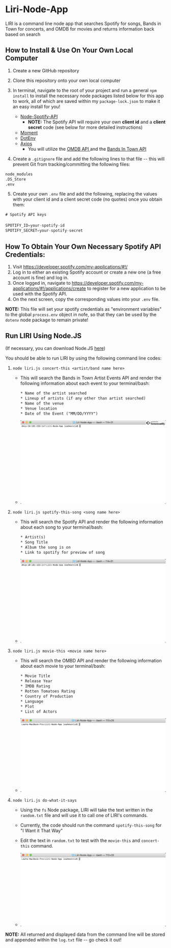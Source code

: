 # Liri-Node-App
LIRI is a command line node app that searches Spotify for songs, Bands in Town for concerts, and OMDB for movies and returns information back based on search 

## How to Install & Use On Your Own Local Computer
1. Create a new GitHub repository 
2. Clone this repository onto your own local computer
3. In terminal, navigate to the root of your project and run a general `npm install` to install the necessary node packages listed below for this app to work, all of which are saved within my `package-lock.json` to make it an easy install for you!

    * <a href="https://www.npmjs.com/package/node-spotify-api" target="_blank">Node-Spotify-API</a>
        * **NOTE:** The Spotify API will require your own **client id** and a **client secret** code (see below for more detailed instructions)
    * <a href="https://www.npmjs.com/package/moment" target="_blank">Moment</a>
    * <a href="https://www.npmjs.com/package/dotenv" target="_blank">DotEnv</a>
    * <a href="https://www.npmjs.com/package/axios" target="_blank">Axios</a>
        * You will utilize the <a href="http://www.omdbapi.com/" target="_blank">OMDB API </a> and the <a href="http://www.artists.bandsintown.com/bandsintown-api" target="_blank">Bands In Town API</a>
4. Create a `.gitignore` file and add the following lines to that file -- this will prevent Git from tracking/committing the following files:
```
node_modules
.DS_Store
.env
```
5. Create your own `.env` file and add the following, replacing the values with your client id and a client secret code (no quotes) once you obtain them:
```js
# Spotify API keys

SPOTIFY_ID=your-spotify-id
SPOTIFY_SECRET=your-spotify-secret

```
## How To Obtain Your Own Necessary Spotify API Credentials: 
1. Visit <https://developer.spotify.com/my-applications/#!/>
2. Log in to either an existing Spotify account or create a new one (a free account is fine) and log in.
3. Once logged in, navigate to <https://developer.spotify.com/my-applications/#!/applications/create> to register for a new application to be used with the Spotify API. 
4. On the next screen, copy the corresponding values into your `.env` file.

**NOTE:** This file will set your spotify credentials as "environment variables" to the global `process.env` object in nofe, so that they can be used by the `dotenv` node package to remain private! 

## Run LIRI Using Node.JS 
(If necessary, you can download Node.JS <a href="https://nodejs.org/en/download/">here</a>)

You should be able to run LIRI by using the following command line codes:

1. `node liri.js concert-this <artist/band name here>`
   * This will search the Bands in Town Artist Events API and render the following information about each event to your terminal/bash:
        ```
        * Name of the artist searched
        * Lineup of artists (if any other than artist searched) 
        * Name of the venue
        * Venue location
        * Date of the Event ("MM/DD/YYYY")
        ```
   * ![Concert-This](images/concert-this.gif)        
        
2. `node liri.js spotify-this-song <song name here>`
   * This will search the Spotify API and render the following information about each song to your terminal/bash:
        ```
        * Artist(s)
        * Song Title 
        * Album the song is on
        * Link to spotify for preview of song
        ```
    * ![Spotify-this-song](images/spotify-this-song.gif) 
    
3. `node liri.js movie-this <movie name here>`
   * This will search the OMBD API and render the following information about each movie to your terminal/bash:
        ```
        * Movie Title
        * Release Year
        * IMDB Rating 
        * Rotten Tomatoes Rating 
        * Country of Production
        * Language 
        * Plot
        * List of Actors
        ```
    * ![Movie-This](images/movie-this.gif) 

4. `node liri.js do-what-it-says`
   * Using the `fs` Node package, LIRI will take the text written in the `random.txt` file and will use it to call one of LIRI's commands.

    * Currently, the code should run the command `spotify-this-song` for "I Want it That Way"
    * Edit the text in `random.txt` to test with the `movie-this` and `concert-this` command.

    * ![Do-What-It-Says](images/do-what-it-says.gif) 

**NOTE:** All returned and displayed data from the command line will be stored and appended within the `log.txt` file -- go check it out!






